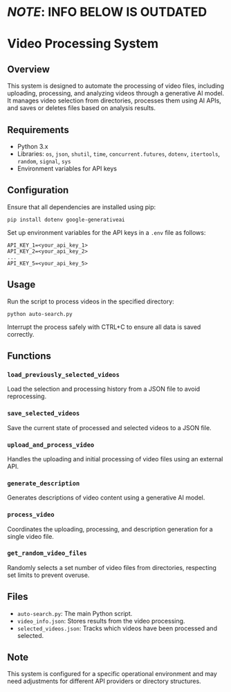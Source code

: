 # ***NOTE***: INFO BELOW IS OUTDATED
# Video Processing System

## Overview
This system is designed to automate the processing of video files, including uploading, processing, and analyzing videos through a generative AI model. It manages video selection from directories, processes them using AI APIs, and saves or deletes files based on analysis results.

## Requirements
- Python 3.x
- Libraries: `os`, `json`, `shutil`, `time`, `concurrent.futures`, `dotenv`, `itertools`, `random`, `signal`, `sys`
- Environment variables for API keys

## Configuration
Ensure that all dependencies are installed using pip:
```
pip install dotenv google-generativeai
```
Set up environment variables for the API keys in a `.env` file as follows:
```
API_KEY_1=<your_api_key_1>
API_KEY_2=<your_api_key_2>
...
API_KEY_5=<your_api_key_5>
```

## Usage
Run the script to process videos in the specified directory:
```
python auto-search.py
```
Interrupt the process safely with CTRL+C to ensure all data is saved correctly.

## Functions

### `load_previously_selected_videos`
Load the selection and processing history from a JSON file to avoid reprocessing.

### `save_selected_videos`
Save the current state of processed and selected videos to a JSON file.

### `upload_and_process_video`
Handles the uploading and initial processing of video files using an external API.

### `generate_description`
Generates descriptions of video content using a generative AI model.

### `process_video`
Coordinates the uploading, processing, and description generation for a single video file.

### `get_random_video_files`
Randomly selects a set number of video files from directories, respecting set limits to prevent overuse.

## Files
- `auto-search.py`: The main Python script.
- `video_info.json`: Stores results from the video processing.
- `selected_videos.json`: Tracks which videos have been processed and selected.

## Note
This system is configured for a specific operational environment and may need adjustments for different API providers or directory structures.
